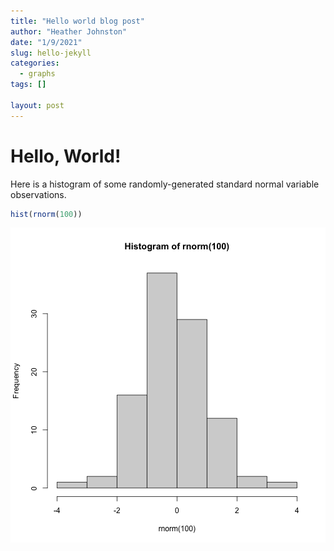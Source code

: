 ```yaml
---
title: "Hello world blog post"
author: "Heather Johnston"
date: "1/9/2021"
slug: hello-jekyll
categories:
  - graphs
tags: []

layout: post
---
```




# Hello, World!

Here is a histogram of some randomly-generated standard normal variable observations.

```r
hist(rnorm(100))
```

![plot of chunk unnamed-chunk-2](figure/unnamed-chunk-2-1.png)

